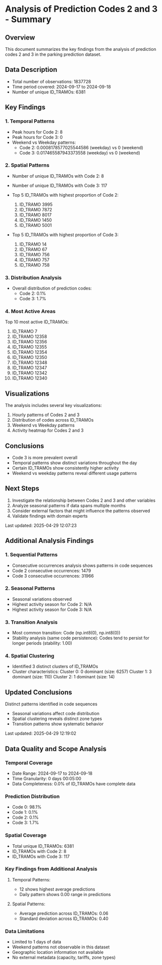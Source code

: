 # Analysis of Prediction Codes 2 and 3 - Summary

## Overview
This document summarizes the key findings from the analysis of prediction codes 2 and 3 in the parking prediction dataset.

## Data Description
- Total number of observations: 1837728
- Time period covered: 2024-09-17 to 2024-09-18
- Number of unique ID_TRAMOs: 6381

## Key Findings

### 1. Temporal Patterns
- Peak hours for Code 2: 8
- Peak hours for Code 3: 0
- Weekend vs Weekday patterns:
  - Code 2: 0.0008178577025544586 (weekday) vs 0 (weekend)
  - Code 3: 0.017465587943373558 (weekday) vs 0 (weekend)

### 2. Spatial Patterns
- Number of unique ID_TRAMOs with Code 2: 8
- Number of unique ID_TRAMOs with Code 3: 117
- Top 5 ID_TRAMOs with highest proportion of Code 2:
  1. ID_TRAMO 3995
  2. ID_TRAMO 7872
  3. ID_TRAMO 8017
  4. ID_TRAMO 1450
  5. ID_TRAMO 5001

- Top 5 ID_TRAMOs with highest proportion of Code 3:
  1. ID_TRAMO 14
  2. ID_TRAMO 67
  3. ID_TRAMO 756
  4. ID_TRAMO 757
  5. ID_TRAMO 758

### 3. Distribution Analysis
- Overall distribution of prediction codes:
  - Code 2: 0.1%
  - Code 3: 1.7%

### 4. Most Active Areas
Top 10 most active ID_TRAMOs:
1. ID_TRAMO 7
2. ID_TRAMO 12358
3. ID_TRAMO 12356
4. ID_TRAMO 12355
5. ID_TRAMO 12354
6. ID_TRAMO 12350
7. ID_TRAMO 12348
8. ID_TRAMO 12347
9. ID_TRAMO 12342
10. ID_TRAMO 12340

## Visualizations
The analysis includes several key visualizations:
1. Hourly patterns of Codes 2 and 3
2. Distribution of codes across ID_TRAMOs
3. Weekend vs Weekday patterns
4. Activity heatmap for Codes 2 and 3

## Conclusions
- Code 3 is more prevalent overall
- Temporal patterns show distinct variations throughout the day
- Certain ID_TRAMOs show consistently higher activity
- Weekend vs weekday patterns reveal different usage patterns

## Next Steps
1. Investigate the relationship between Codes 2 and 3 and other variables
2. Analyze seasonal patterns if data spans multiple months
3. Consider external factors that might influence the patterns observed
4. Validate findings with domain experts

Last updated: 2025-04-29 12:07:23



## Additional Analysis Findings

### 1. Sequential Patterns
- Consecutive occurrences analysis shows patterns in code sequences
- Code 2 consecutive occurrences: 1479
- Code 3 consecutive occurrences: 31966

### 2. Seasonal Patterns
- Seasonal variations observed
- Highest activity season for Code 2: N/A
- Highest activity season for Code 3: N/A

### 3. Transition Analysis
- Most common transition: Code (np.int8(0), np.int8(0))
- Stability analysis (same code persistence): Codes tend to persist for longer periods (stability: 1.00)

### 4. Spatial Clustering
- Identified 3 distinct clusters of ID_TRAMOs
- Cluster characteristics:
  Cluster 0: 0 dominant (size: 6257)
  Cluster 1: 3 dominant (size: 110)
  Cluster 2: 1 dominant (size: 14)

## Updated Conclusions
Distinct patterns identified in code sequences
- Seasonal variations affect code distribution
- Spatial clustering reveals distinct zone types
- Transition patterns show systematic behavior

Last updated: 2025-04-29 12:19:02



## Data Quality and Scope Analysis

### Temporal Coverage
- Date Range: 2024-09-17 to 2024-09-18
- Time Granularity: 0 days 00:05:00
- Data Completeness: 0.0% of ID_TRAMOs have complete data

### Prediction Distribution
- Code 0: 98.1%
- Code 1: 0.1%
- Code 2: 0.1%
- Code 3: 1.7%

### Spatial Coverage
- Total unique ID_TRAMOs: 6381
- ID_TRAMOs with Code 2: 8
- ID_TRAMOs with Code 3: 117

### Key Findings from Additional Analysis
1. Temporal Patterns:
   - 12 shows highest average predictions
   - Daily pattern shows 0.00 range in predictions

2. Spatial Patterns:
   - Average prediction across ID_TRAMOs: 0.06
   - Standard deviation across ID_TRAMOs: 0.40

### Data Limitations
- Limited to 1 days of data
- Weekend patterns not observable in this dataset
- Geographic location information not available
- No external metadata (capacity, tariffs, zone types)
